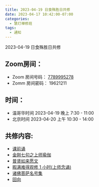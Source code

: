 ```yaml
---
title: 2023-04-19 日食殊胜日共修
date: 2023-04-17 10:42:00-07:00
categories:
  - 慧灯禅修班
tags:
  - 通知
---
```

2023-04-19 日食殊胜日共修

## Zoom房间：

-   Zoom 房间号码： [7789995278](https://us02web.zoom.us/j/7789995278?pwd=VjZmbWJFY2k2K0E5RVB2cTNIQmhqUT09)
-   Zomm 房间密码： 19621211

## 时间：

- 温哥华时间 2023-04-19 晚上 7:30 - 11:00
- 北京时间 2023-04-20 上午 10:30 - 14:00

## 共修内容:

- [课前诵](https://f.huidengchanxiu.net/hdv/videos/%E8%AF%BE%E5%89%8D%E5%BF%B5%E8%AF%B5.mp4)
- [金刚七句之上师瑜伽](https://f.huidengchanxiu.net/hdv/videos/%e9%87%91%e5%88%9a%e4%b8%83%e5%8f%a5-%e6%b5%81%e7%95%85%e7%89%88.mp4)
- [普贤如来愿文](https://f.huidengchanxiu.net/hdv/videos/%e6%99%ae%e8%b4%a4%e5%a6%82%e6%9d%a5%e6%84%bf%e6%96%87.mp4)
- [暇满难得观修 1 小时(上师念诵)](https://f.huidengchanxiu.net/hdv/v/4jx/%E6%9A%87%E6%BB%A1%E9%9A%BE%E5%BE%97-%E4%B8%8A%E5%B8%88%E5%BF%B5%E8%AF%B5.mp4)
- [诸佛菩萨名号集](https://f.huidengchanxiu.net/hdv/yigui/%e8%af%b8%e4%bd%9b%e8%8f%a9%e8%90%a8%e5%90%8d%e5%8f%b7%e9%9b%86-%e5%bf%b5%e8%af%b5%e4%bb%aa%e8%bd%a8.mp4)
- [回向](https://f.huidengchanxiu.net/hdv/videos/%E5%9B%9E%E5%90%91(2021%E7%89%88).mp4)

